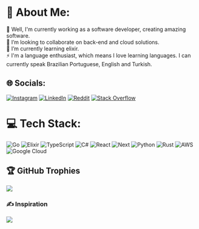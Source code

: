 # 💫 About Me:
🔭 Well, I'm currently working as a software developer, creating amazing software. <br>👯 I’m looking to collaborate on back-end and cloud solutions.<br>🌱 I’m currently learning elixir.<br>⚡ I'm a language enthusiast, which means I love learning languages. I can currently speak Brazilian Portuguese, English and Turkish.


## 🌐 Socials:
[![Instagram](https://img.shields.io/badge/Instagram-%23E4405F.svg?logo=Instagram&logoColor=white)](https://instagram.com/mtssmoreno) 
[![LinkedIn](https://img.shields.io/badge/LinkedIn-%230077B5.svg?logo=linkedin&logoColor=white)](https://linkedin.com/in/ms-moreno) 
[![Reddit](https://img.shields.io/badge/Reddit-%23FF4500.svg?logo=Reddit&logoColor=white)](https://reddit.com/user/crezztfallen)
 [![Stack Overflow](https://img.shields.io/badge/-Stackoverflow-FE7A16?logo=stack-overflow&logoColor=white)](https://stackoverflow.com/users/19376839) 

# 💻 Tech Stack:
![Go](https://img.shields.io/badge/go-%2300ADD8.svg?style=for-the-badge&logo=go&logoColor=white) ![Elixir](https://img.shields.io/badge/elixir-5C2D91.svg?style=for-the-badge&logo=elixir&logoColor=white) ![TypeScript](https://img.shields.io/badge/typescript-%23007ACC.svg?style=for-the-badge&logo=typescript&logoColor=white) ![C#](https://img.shields.io/badge/c%23-%23239120.svg?style=for-the-badge&logo=c-sharp&logoColor=white) ![React](https://img.shields.io/badge/react-%2300ADD8.svg?style=for-the-badge&logo=react&logoColor=white) ![Next](https://img.shields.io/badge/next.js-%23000000.svg?style=for-the-badge&logo=next.js&logoColor=white) ![Python](https://img.shields.io/badge/python-3670A0?style=for-the-badge&logo=python&logoColor=ffdd54) ![Rust](https://img.shields.io/badge/rust-%23000000.svg?style=for-the-badge&logo=rust&logoColor=white) ![AWS](https://img.shields.io/badge/AWS-%23FF9900.svg?style=for-the-badge&logo=amazon-aws&logoColor=white) ![Google Cloud](https://img.shields.io/badge/Google%20Cloud-%234285F4.svg?style=for-the-badge&logo=google-cloud&logoColor=white) 

## 🏆 GitHub Trophies
![](https://github-profile-trophy.vercel.app/?username=creztfallen&theme=nord&no-frame=false&no-bg=true&margin-w=4)

### ✍️ Inspiration
![](https://quotes-github-readme.vercel.app/api?type=horizontal&theme=tokyonight)

<!-- Proudly created with GPRM ( https://gprm.itsvg.in ) -->

